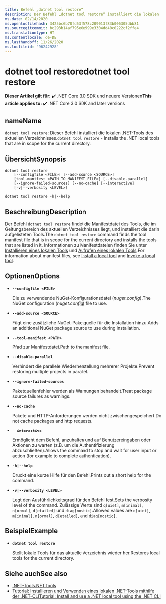 ```yaml
---
title: Befehl „dotnet tool restore“
description: Der Befehl „dotnet tool restore“ installiert die lokalen .NET-Tools des aktuellen Verzeichnisses auf Ihrem Computer.
ms.date: 02/14/2020
ms.openlocfilehash: 3425bc6b78fd53f578c209013f83b006305dbb81
ms.sourcegitcommit: bc293b14af795e0e999e3304dd40c0222cf2ffe4
ms.translationtype: HT
ms.contentlocale: de-DE
ms.lasthandoff: 11/26/2020
ms.locfileid: "96242928"
---
```

# <a name="dotnet-tool-restore"></a><span data-ttu-id="4e3bc-103">dotnet tool restore</span><span class="sxs-lookup"><span data-stu-id="4e3bc-103">dotnet tool restore</span></span>

<span data-ttu-id="4e3bc-104">**Dieser Artikel gilt für:** ✔️ .NET Core 3.0 SDK und neuere Versionen</span><span class="sxs-lookup"><span data-stu-id="4e3bc-104">**This article applies to:** ✔️ .NET Core 3.0 SDK and later versions</span></span>

## <a name="name"></a><span data-ttu-id="4e3bc-105">name</span><span class="sxs-lookup"><span data-stu-id="4e3bc-105">Name</span></span>

<span data-ttu-id="4e3bc-106">`dotnet tool restore`: Dieser Befehl installiert die lokalen .NET-Tools des aktuellen Verzeichnisses.</span><span class="sxs-lookup"><span data-stu-id="4e3bc-106">`dotnet tool restore` - Installs the .NET local tools that are in scope for the current directory.</span></span>

## <a name="synopsis"></a><span data-ttu-id="4e3bc-107">Übersicht</span><span class="sxs-lookup"><span data-stu-id="4e3bc-107">Synopsis</span></span>

```dotnetcli
dotnet tool restore
    [--configfile <FILE>] [--add-source <SOURCE>]
    [tool-manifest <PATH_TO_MANIFEST_FILE>] [--disable-parallel]
    [--ignore-failed-sources] [--no-cache] [--interactive]
    [-v|--verbosity <LEVEL>]

dotnet tool restore -h|--help
```

## <a name="description"></a><span data-ttu-id="4e3bc-108">Beschreibung</span><span class="sxs-lookup"><span data-stu-id="4e3bc-108">Description</span></span>

<span data-ttu-id="4e3bc-109">Der Befehl `dotnet tool restore` findet die Manifestdatei des Tools, die im Geltungsbereich des aktuellen Verzeichnisses liegt, und installiert die darin aufgelisteten Tools.</span><span class="sxs-lookup"><span data-stu-id="4e3bc-109">The `dotnet tool restore` command finds the tool manifest file that is in scope for the current directory and installs the tools that are listed in it.</span></span> <span data-ttu-id="4e3bc-110">Informationen zu Manifestdateien finden Sie unter [Installieren eines lokalen Tools](global-tools.md#install-a-local-tool) und [Aufrufen eines lokalen Tools](global-tools.md#invoke-a-local-tool).</span><span class="sxs-lookup"><span data-stu-id="4e3bc-110">For information about manifest files, see [Install a local tool](global-tools.md#install-a-local-tool) and [Invoke a local tool](global-tools.md#invoke-a-local-tool).</span></span>

## <a name="options"></a><span data-ttu-id="4e3bc-111">Optionen</span><span class="sxs-lookup"><span data-stu-id="4e3bc-111">Options</span></span>

- **`--configfile <FILE>`**

  <span data-ttu-id="4e3bc-112">Die zu verwendende NuGet-Konfigurationsdatei (*nuget.config*).</span><span class="sxs-lookup"><span data-stu-id="4e3bc-112">The NuGet configuration (*nuget.config*) file to use.</span></span>

- **`--add-source <SOURCE>`**

  <span data-ttu-id="4e3bc-113">Fügt eine zusätzliche NuGet-Paketquelle für die Installation hinzu.</span><span class="sxs-lookup"><span data-stu-id="4e3bc-113">Adds an additional NuGet package source to use during installation.</span></span>

- **`--tool-manifest <PATH>`**

  <span data-ttu-id="4e3bc-114">Pfad zur Manifestdatei.</span><span class="sxs-lookup"><span data-stu-id="4e3bc-114">Path to the manifest file.</span></span>

- **`--disable-parallel`**

  <span data-ttu-id="4e3bc-115">Verhindert die parallele Wiederherstellung mehrerer Projekte.</span><span class="sxs-lookup"><span data-stu-id="4e3bc-115">Prevent restoring multiple projects in parallel.</span></span>

- **`--ignore-failed-sources`**

  <span data-ttu-id="4e3bc-116">Paketquellenfehler werden als Warnungen behandelt.</span><span class="sxs-lookup"><span data-stu-id="4e3bc-116">Treat package source failures as warnings.</span></span>

- **`--no-cache`**

  <span data-ttu-id="4e3bc-117">Pakete und HTTP-Anforderungen werden nicht zwischengespeichert.</span><span class="sxs-lookup"><span data-stu-id="4e3bc-117">Do not cache packages and http requests.</span></span>

- **`--interactive`**

  <span data-ttu-id="4e3bc-118">Ermöglicht dem Befehl, anzuhalten und auf Benutzereingaben oder Aktionen zu warten (z.B. um die Authentifizierung abzuschließen).</span><span class="sxs-lookup"><span data-stu-id="4e3bc-118">Allows the command to stop and wait for user input or action (for example to complete authentication).</span></span>

- **`-h|--help`**

  <span data-ttu-id="4e3bc-119">Druckt eine kurze Hilfe für den Befehl.</span><span class="sxs-lookup"><span data-stu-id="4e3bc-119">Prints out a short help for the command.</span></span>

- **`-v|--verbosity <LEVEL>`**

  <span data-ttu-id="4e3bc-120">Legt den Ausführlichkeitsgrad für den Befehl fest.</span><span class="sxs-lookup"><span data-stu-id="4e3bc-120">Sets the verbosity level of the command.</span></span> <span data-ttu-id="4e3bc-121">Zulässige Werte sind `q[uiet]`, `m[inimal]`, `n[ormal]`, `d[etailed]` und `diag[nostic]`.</span><span class="sxs-lookup"><span data-stu-id="4e3bc-121">Allowed values are `q[uiet]`, `m[inimal]`, `n[ormal]`, `d[etailed]`, and `diag[nostic]`.</span></span>

## <a name="example"></a><span data-ttu-id="4e3bc-122">Beispiel</span><span class="sxs-lookup"><span data-stu-id="4e3bc-122">Example</span></span>

- **`dotnet tool restore`**

  <span data-ttu-id="4e3bc-123">Stellt lokale Tools für das aktuelle Verzeichnis wieder her.</span><span class="sxs-lookup"><span data-stu-id="4e3bc-123">Restores local tools for the current directory.</span></span>

## <a name="see-also"></a><span data-ttu-id="4e3bc-124">Siehe auch</span><span class="sxs-lookup"><span data-stu-id="4e3bc-124">See also</span></span>

- [<span data-ttu-id="4e3bc-125">.NET-Tools</span><span class="sxs-lookup"><span data-stu-id="4e3bc-125">.NET tools</span></span>](global-tools.md)
- [<span data-ttu-id="4e3bc-126">Tutorial: Installieren und Verwenden eines lokalen .NET-Tools mithilfe der .NET-CLI</span><span class="sxs-lookup"><span data-stu-id="4e3bc-126">Tutorial: Install and use a .NET local tool using the .NET CLI</span></span>](local-tools-how-to-use.md)
